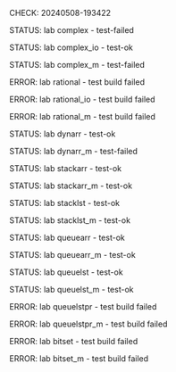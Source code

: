 CHECK: 20240508-193422
STATUS: lab complex - test-failed
STATUS: lab complex_io - test-ok
STATUS: lab complex_m - test-failed
ERROR: lab rational - test build failed
ERROR: lab rational_io - test build failed
ERROR: lab rational_m - test build failed
STATUS: lab dynarr - test-ok
STATUS: lab dynarr_m - test-failed
STATUS: lab stackarr - test-ok
STATUS: lab stackarr_m - test-ok
STATUS: lab stacklst - test-ok
STATUS: lab stacklst_m - test-ok
STATUS: lab queuearr - test-ok
STATUS: lab queuearr_m - test-ok
STATUS: lab queuelst - test-ok
STATUS: lab queuelst_m - test-ok
ERROR: lab queuelstpr - test build failed
ERROR: lab queuelstpr_m - test build failed
ERROR: lab bitset - test build failed
ERROR: lab bitset_m - test build failed
